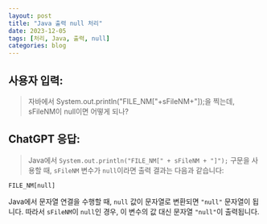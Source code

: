 ```yaml
---
layout: post
title: "Java 출력 null 처리"
date: 2023-12-05
tags: [처리, Java, 출력, null]
categories: blog
---
```


## 사용자 입력:
> 자바에서 System.out.println("FILE_NM["+sFileNM+"]);을 찍는데, sFileNM이 null이면 어떻게 되나?

## ChatGPT 응답:
> Java에서 `System.out.println("FILE_NM[" + sFileNM + "]");` 구문을 사용할 때, `sFileNM` 변수가 `null`이라면 출력 결과는 다음과 같습니다:

```
FILE_NM[null]
```

Java에서 문자열 연결을 수행할 때, `null` 값이 문자열로 변환되면 `"null"` 문자열이 됩니다. 따라서 `sFileNM`이 `null`인 경우, 이 변수의 값 대신 문자열 `"null"`이 출력됩니다.

